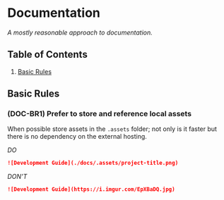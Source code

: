 # Documentation

_A mostly reasonable approach to documentation._

## Table of Contents

1. [Basic Rules](#basic-rules)

## Basic Rules

### (DOC-BR1) Prefer to store and reference local assets

When possible store assets in the `.assets` folder; not only is it faster but there is no dependency on the external hosting.

_DO_

```markdown
![Development Guide](./docs/.assets/project-title.png)
```

_DON'T_

```markdown
![Development Guide](https://i.imgur.com/EpXBaDQ.jpg)
```
